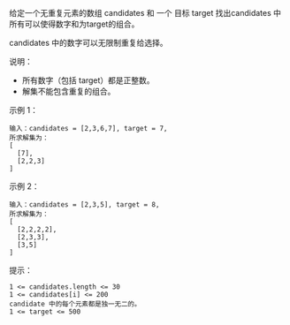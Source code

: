 给定一个无重复元素的数组 candidates 和 一个 目标 target 找出candidates 中所有可以使得数字和为target的组合。

candidates 中的数字可以无限制重复给选择。

说明：
* 所有数字（包括 target）都是正整数。
* 解集不能包含重复的组合。 

示例 1：
```
输入：candidates = [2,3,6,7], target = 7,
所求解集为：
[
  [7],
  [2,2,3]
]
```

示例 2：

```
输入：candidates = [2,3,5], target = 8,
所求解集为：
[
  [2,2,2,2],
  [2,3,3],
  [3,5]
]
```

提示：
```
1 <= candidates.length <= 30
1 <= candidates[i] <= 200
candidate 中的每个元素都是独一无二的。
1 <= target <= 500
```
